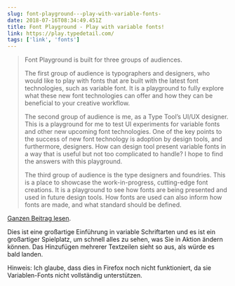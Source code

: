 ```yaml
---
slug: font-playground---play-with-variable-fonts-
date: 2018-07-16T08:34:49.451Z
title: Font Playground - Play with variable fonts!
link: https://play.typedetail.com/
tags: ['link', 'fonts']
---
```





> Font Playground is built for three groups of audiences.
> 
> The first group of audience is typographers and designers, who would like to play with fonts that are built with the latest font technologies, such as variable font. It is a playground to fully explore what these new font technologies can offer and how they can be beneficial to your creative workflow.
> 
> The second group of audience is me, as a Type Tool&#x2019;s UI/UX designer. This is a playground for me to test UI experiments for variable fonts and other new upcoming font technologies. One of the key points to the success of new font technology is adoption by design tools, and furthermore, designers. How can design tool present variable fonts in a way that is useful but not too complicated to handle? I hope to find the answers with this playground.
> 
> The third group of audience is the type designers and foundries. This is a place to showcase the work-in-progress, cutting-edge font creations. It is a playground to see how fonts are being presented and used in future design tools. How fonts are used can also inform how fonts are made, and what standard should be defined.


[Ganzen Beitrag lesen](https://play.typdetail.com/).

Dies ist eine großartige Einführung in variable Schriftarten und es ist ein großartiger Spielplatz, um schnell alles zu sehen, was Sie in Aktion ändern können. Das Hinzufügen mehrerer Textzeilen sieht so aus, als würde es bald landen.

Hinweis: Ich glaube, dass dies in Firefox noch nicht funktioniert, da sie Variablen-Fonts nicht vollständig unterstützen.
